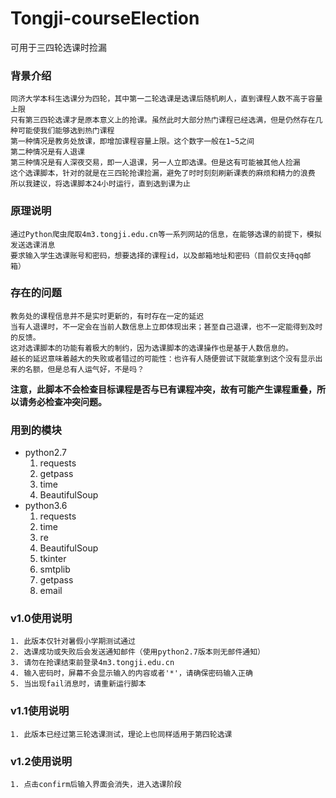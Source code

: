 # Tongji-courseElection
可用于三四轮选课时捡漏

### 背景介绍
    同济大学本科生选课分为四轮，其中第一二轮选课是选课后随机刷人，直到课程人数不高于容量上限
    只有第三四轮选课才是原本意义上的抢课。虽然此时大部分热门课程已经选满，但是仍然存在几种可能使我们能够选到热门课程
    第一种情况是教务处放课，即增加课程容量上限。这个数字一般在1~5之间
    第二种情况是有人退课
    第三种情况是有人深夜交易，即一人退课，另一人立即选课。但是这有可能被其他人捡漏
    这个选课脚本，针对的就是在三四轮抢课捡漏，避免了时时刻刻刷新课表的麻烦和精力的浪费
    所以我建议，将选课脚本24小时运行，直到选到课为止

### 原理说明
    通过Python爬虫爬取4m3.tongji.edu.cn等一系列网站的信息，在能够选课的前提下，模拟发送选课消息
    要求输入学生选课账号和密码，想要选择的课程id，以及邮箱地址和密码（目前仅支持qq邮箱）    

### 存在的问题
    教务处的课程信息并不是实时更新的，有时存在一定的延迟
    当有人退课时，不一定会在当前人数信息上立即体现出来；甚至自己退课，也不一定能得到及时的反馈。
    这对选课脚本的功能有着极大的制约，因为选课脚本的选课操作也是基于人数信息的。
    越长的延迟意味着越大的失败或者错过的可能性：也许有人随便尝试下就能拿到这个没有显示出来的名额，但是总有人运气好，不是吗？
**注意，此脚本不会检查目标课程是否与已有课程冲突，故有可能产生课程重叠，所以请务必检查冲突问题。**

### 用到的模块
- python2.7
	1. requests
	2. getpass
	3. time
	4. BeautifulSoup
- python3.6
	1. requests
	2. time
	3. re
	4. BeautifulSoup
	5. tkinter
	6. smtplib
	6. getpass
	7. email

### v1.0使用说明
    1. 此版本仅针对暑假小学期测试通过
    2. 选课成功或失败后会发送通知邮件（使用python2.7版本则无邮件通知）
    3. 请勿在抢课结束前登录4m3.tongji.edu.cn
    4. 输入密码时，屏幕不会显示输入的内容或者'*'，请确保密码输入正确
    5. 当出现fail消息时，请重新运行脚本

### v1.1使用说明
	1. 此版本已经过第三轮选课测试，理论上也同样适用于第四轮选课

### v1.2使用说明
	1. 点击confirm后输入界面会消失，进入选课阶段

